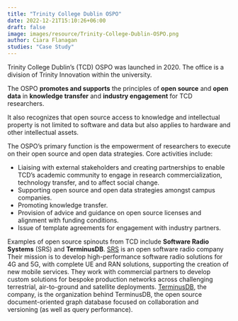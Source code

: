 ```yaml
---
title: "Trinity College Dublin OSPO"
date: 2022-12-21T15:10:26+06:00 
draft: false
image: images/resource/Trinity-College-Dublin-OSPO.png
author: Ciara Flanagan
studies: "Case Study"
---
```


Trinity College Dublin’s (TCD) OSPO was launched in 2020. The office is a division of Trinity Innovation within the university.

The OSPO <b>promotes and supports</b> the principles of <b>open source</b> and <b>open data</b> in <b>knowledge transfer</b> and <b>industry engagement</b> for TCD researchers.

It also recognizes that open source access to knowledge and intellectual property is not limited to software and data but also applies to hardware and other intellectual assets.

The OSPO’s primary function is the empowerment of researchers to execute on their open source and open data strategies. Core activities include:

- Liaising with external stakeholders and creating partnerships to enable TCD’s academic community to engage in research commercialization, technology transfer, and to affect social change.
- Supporting open source and open data strategies amongst campus companies.
- Promoting knowledge transfer.
- Provision of advice and guidance on open source licenses and alignment with funding conditions.
- Issue of template agreements for engagement with industry partners.

Examples of open source spinouts from TCD include <b>Software Radio Systems</b> (SRS) and <b>TerminusDB</b>. [SRS](https://www.srs.io/) is an open software radio company Their mission is to develop high-performance software radio solutions for 4G and 5G, with complete UE and RAN solutions, supporting the creation of new mobile services. They work with commercial partners to develop custom solutions for bespoke production networks across challenging terrestrial, air-to-ground and satellite deployments. [TerminusDB](https://terminusdb.com/), the company, is the organization behind TerminusDB, the open source document-oriented graph database focused on collaboration and versioning (as well as query performance).